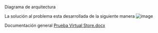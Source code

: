 Diagrama de arquitectura

La solución al problema esta desarrollada de la siguiente manera
![image](https://user-images.githubusercontent.com/40804118/228421389-46c1e5a6-06b9-4f8c-bb42-c9ddc7bfe300.png)

Documentación general
[Prueba Virtual Store.docx](https://github.com/jamendieta/VirtualStore/files/11096438/Prueba.Virtual.Store.docx)
